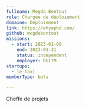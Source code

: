 ```yaml
---
fullname: Megda Bentout
role: Chargée de déploiement
domaine: Déploiement
link: https://whyaphd.com/
github: megdabentout
missions:
  - start: 2023-01-09
    end: 2023-01-31
    status: independent
    employer: DGITM
startups:
  - le-taxi
memberType: beta

---
```

Cheffe de projets
